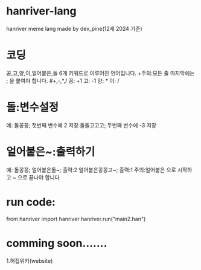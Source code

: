 # hanriver-lang
hanriver meme lang made by dev_pine(12세 2024 기준)
# 코딩
꽁,고,양,이,얼어붙은,돌 6개 키워드로 이루어진 언어입니다.
+주의:모든 줄 마지막에는 ; 을 붙여야 합니다.
#+,-,*,/
꽁: +1
고: -1
양: *
이: /
# 돌:변수설정
예:
돌꽁꽁;
첫번째 변수에 2 저장
돌돌고고고;
두번째 변수에 -3 저장
# 얼어붙은~:출력하기
예:
돌꽁꽁;
얼어붙은돌~;
출력:2
얼어붙은꽁꽁고~;
출력:1
주의:얼어붙은 으로 시작하고 ~ 으로 끝나야 합니다
# run code:
from hanriver import hanriver
hanriver.run("main2.han")
# comming soon.......
1.허접위키(website)

